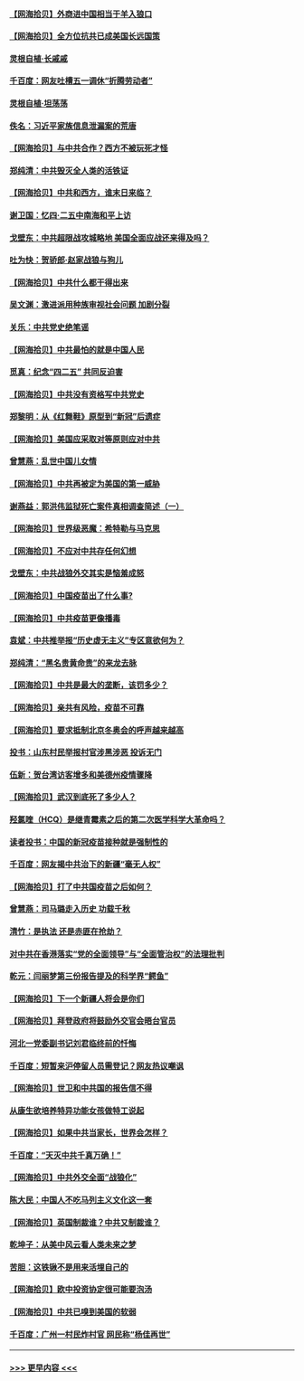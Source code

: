 #### [【网海拾贝】外商进中国相当于羊入狼口](../pages/nsc993/n12908274.md?t=04280901) 
#### [【网海拾贝】全方位抗共已成美国长远国策](../pages/nsc993/n12906878.md?t=04280901) 
#### [灵根自植‧长戚戚](../pages/nsc993/n12905585.md?t=04280901) 
#### [千百度：网友吐槽五一调休“折腾劳动者”](../pages/nsc993/n12905934.md?t=04280901) 
#### [灵根自植‧坦荡荡](../pages/nsc993/n12905562.md?t=04280901) 
#### [佚名：习近平家族信息泄漏案的荒唐](../pages/nsc993/n12904705.md?t=04280901) 
#### [【网海拾贝】与中共合作？西方不被玩死才怪](../pages/nsc993/n12903873.md?t=04280901) 
#### [郑纯清：中共毁灭全人类的活铁证](../pages/nsc993/n12903785.md?t=04280901) 
#### [【网海拾贝】中共和西方，谁末日来临？](../pages/nsc993/n12903482.md?t=04280901) 
#### [谢卫国：忆四‧二五中南海和平上访](../pages/nsc993/n12902192.md?t=04280901) 
#### [戈壁东：中共超限战攻城略地 美国全面应战还来得及吗？](../pages/nsc993/n12902297.md?t=04280901) 
#### [吐为快：贺骄郎‧赵家战狼与狗儿](../pages/nsc993/n12902280.md?t=04280901) 
#### [【网海拾贝】中共什么都干得出来](../pages/nsc993/n12897500.md?t=04280901) 
#### [吴文渊：激进派用种族审视社会问题 加剧分裂](../pages/nsc993/n12893881.md?t=04280901) 
#### [关乐：中共党史绝笔谣](../pages/nsc993/n12897270.md?t=04280901) 
#### [【网海拾贝】中共最怕的就是中国人民](../pages/nsc993/n12894705.md?t=04280901) 
#### [觅真：纪念“四二五” 共同反迫害](../pages/nsc993/n12894553.md?t=04280901) 
#### [【网海拾贝】中共没有资格写中共党史](../pages/nsc993/n12892231.md?t=04280901) 
#### [郑黎明：从《红舞鞋》原型到“新冠”后遗症](../pages/nsc993/n12890469.md?t=04280901) 
#### [【网海拾贝】美国应采取对等原则应对中共](../pages/nsc993/n12889176.md?t=04280901) 
#### [曾慧燕：乱世中国儿女情](../pages/nsc993/n12887931.md?t=04280901) 
#### [【网海拾贝】中共再被定为美国的第一威胁](../pages/nsc993/n12887580.md?t=04280901) 
#### [谢燕益：郭洪伟监狱死亡案件真相调查简述（一）](../pages/nsc993/n12885648.md?t=04280901) 
#### [【网海拾贝】世界级恶魔：希特勒与马克思](../pages/nsc993/n12884062.md?t=04280901) 
#### [【网海拾贝】不应对中共存任何幻想](../pages/nsc993/n12881460.md?t=04280901) 
#### [戈壁东：中共战狼外交其实是恼羞成怒](../pages/nsc993/n12880392.md?t=04280901) 
#### [【网海拾贝】中国疫苗出了什么事?](../pages/nsc993/n12879124.md?t=04280901) 
#### [【网海拾贝】中共疫苗更像播毒](../pages/nsc993/n12876631.md?t=04280901) 
#### [袁斌：中共推举报“历史虚无主义”专区意欲何为？](../pages/nsc993/n12876530.md?t=04280901) 
#### [郑纯清：“黑名贵黄命贵”的来龙去脉](../pages/nsc993/n12875589.md?t=04280901) 
#### [【网海拾贝】中共是最大的垄断，该罚多少？](../pages/nsc993/n12874006.md?t=04280901) 
#### [【网海拾贝】亲共有风险，疫苗不可靠](../pages/nsc993/n12872224.md?t=04280901) 
#### [【网海拾贝】要求抵制北京冬奥会的呼声越来越高](../pages/nsc993/n12868962.md?t=04280901) 
#### [投书：山东村民举报村官涉黑涉恶 投诉无门](../pages/nsc993/n12869726.md?t=04280901) 
#### [伍新：贺台湾访客增多和美德州疫情骤降](../pages/nsc993/n12865651.md?t=04280901) 
#### [【网海拾贝】武汉到底死了多少人？](../pages/nsc993/n12863707.md?t=04280901) 
#### [羟氯喹（HCQ）是继青霉素之后的第二次医学科学大革命吗？](../pages/nsc993/n12638564.md?t=04280901) 
#### [读者投书：中国的新冠疫苗接种就是强制性的](../pages/nsc993/n12859932.md?t=04280901) 
#### [千百度：网友揭中共治下的新疆“毫无人权”](../pages/nsc993/n12858385.md?t=04280901) 
#### [【网海拾贝】打了中共国疫苗之后如何？](../pages/nsc993/n12857866.md?t=04280901) 
#### [曾慧燕：司马璐走入历史 功载千秋](../pages/nsc993/n12856996.md?t=04280901) 
#### [清竹：是执法 还是赤匪在抢劫？](../pages/nsc993/n12856952.md?t=04280901) 
#### [对中共在香港落实“党的全面领导”与“全面管治权”的法理批判](../pages/nsc993/n12856929.md?t=04280901) 
#### [乾元：闫丽梦第三份报告提及的科学界“鳄鱼”](../pages/nsc993/n12855985.md?t=04280901) 
#### [【网海拾贝】下一个新疆人将会是你们](../pages/nsc993/n12855864.md?t=04280901) 
#### [【网海拾贝】拜登政府将鼓励外交官会晤台官员](../pages/nsc993/n12853615.md?t=04280901) 
#### [河北一党委副书记刘君临终前的忏悔](../pages/nsc993/n12849420.md?t=04280901) 
#### [千百度：短暂来沪停留人员需登记？网友热议嘲讽](../pages/nsc993/n12853497.md?t=04280901) 
#### [【网海拾贝】世卫和中共国的报告信不得](../pages/nsc993/n12850902.md?t=04280901) 
#### [从康生欲培养特异功能女孩做特工说起](../pages/nsc993/n12849289.md?t=04280901) 
#### [【网海拾贝】如果中共当家长，世界会怎样？](../pages/nsc993/n12848436.md?t=04280901) 
#### [千百度：“天灭中共千真万确！”](../pages/nsc993/n12845659.md?t=04280901) 
#### [【网海拾贝】中共外交全面“战狼化”](../pages/nsc993/n12845607.md?t=04280901) 
#### [陈大民：中国人不吃马列主义文化这一套](../pages/nsc993/n12842496.md?t=04280901) 
#### [【网海拾贝】英国制裁谁？中共又制裁谁？](../pages/nsc993/n12840909.md?t=04280901) 
#### [乾坤子：从美中风云看人类未来之梦](../pages/nsc993/n12840590.md?t=04280901) 
#### [苦胆：这铁锹不是用来活埋自己的](../pages/nsc993/n12839512.md?t=04280901) 
#### [【网海拾贝】欧中投资协定很可能要泡汤](../pages/nsc993/n12835122.md?t=04280901) 
#### [【网海拾贝】中共已嗅到美国的软弱](../pages/nsc993/n12832411.md?t=04280901) 
#### [千百度：广州一村民炸村官 网民称“杨佳再世”](../pages/nsc993/n12832380.md?t=04280901) 

----
#### [ >>> 更早内容 <<< ](../indexes/nsc993-earlier.md)
